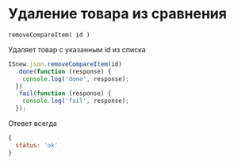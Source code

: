 # Удаление товара из сравнения

`removeCompareItem( id )`

Удаляет товар с указанным id из списка

````javascript
ISnew.json.removeCompareItem(id)
  .done(function (response) {
    console.log('done', response);
  })
  .fail(function (response) {
    console.log('fail', response);
  });
````

Отевет всегда

````javascript
{
  status: 'ok'
}
````
